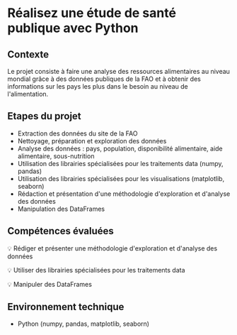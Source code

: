 # Réalisez une étude de santé publique avec Python

## Contexte
Le projet consiste à faire une analyse des ressources alimentaires au niveau mondial grâce à des données publiques de la FAO et à obtenir des informations sur les pays les plus dans le besoin au niveau de l'alimentation.

## Etapes du projet
- Extraction des données du site de la FAO
- Nettoyage, préparation et exploration des données
- Analyse des données : pays, population, disponibilité alimentaire, aide alimentaire, sous-nutrition
- Utilisation des librairies spécialisées pour les traitements data (numpy, pandas)
- Utilisation des librairies spécialisées pour les visualisations (matplotlib, seaborn)
- Rédaction et présentation d'une méthodologie d'exploration et d'analyse des données
- Manipulation des DataFrames

## Compétences évaluées

:bulb: Rédiger et présenter une méthodologie d'exploration et d'analyse des données

:bulb: Utiliser des librairies spécialisées pour les traitements data

:bulb: Manipuler des DataFrames

## Environnement technique
- Python (numpy, pandas, matplotlib, seaborn)


